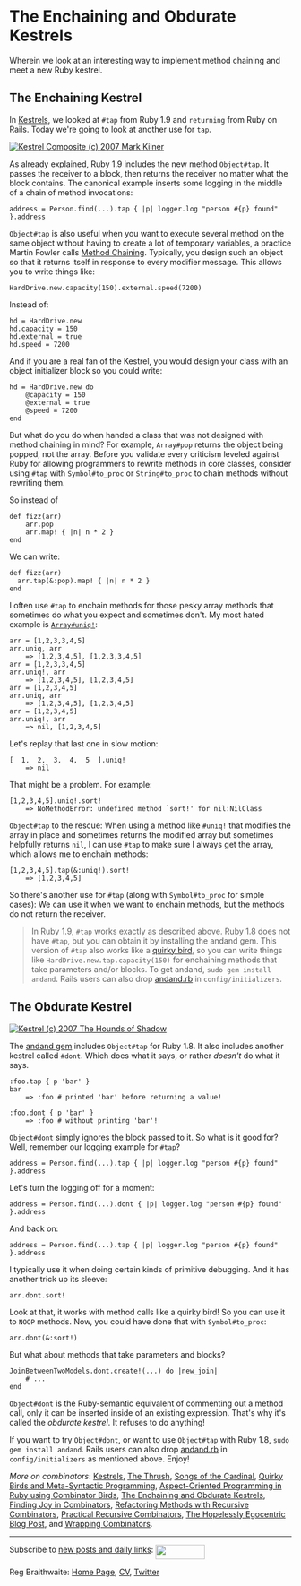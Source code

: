 The Enchaining and Obdurate Kestrels
===

Wherein we look at an interesting way to implement method chaining and meet a new Ruby kestrel.

The Enchaining Kestrel
---

In [Kestrels](http://github.com/raganwald/homoiconic/tree/master/2008-10-29/kestrel.markdown#readme), we looked at `#tap` from Ruby 1.9 and `returning` from Ruby on Rails. Today we're going to look at another use for `tap`.

[![Kestrel Composite (c) 2007 Mark Kilner](http://farm3.static.flickr.com/2165/1902016010_6f007bf3f0.jpg)](http://flickr.com/photos/markkilner/1902016010/ "Kestrel Composite (c) 2007 Mark Kilner")

As already explained, Ruby 1.9 includes the new method `Object#tap`. It passes the receiver to a block, then returns the receiver no matter what the block contains. The canonical example inserts some logging in the middle of a chain of method invocations:

	address = Person.find(...).tap { |p| logger.log "person #{p} found" }.address

`Object#tap` is also useful when you want to execute several method on the same object without having to create a lot of temporary variables, a practice Martin Fowler calls [Method Chaining](http://martinfowler.com/dslwip/MethodChaining.html ""). Typically, you design such an object so that it returns itself in response to every modifier message. This allows you to write things like:

	HardDrive.new.capacity(150).external.speed(7200)

Instead of:

	hd = HardDrive.new
	hd.capacity = 150
	hd.external = true
	hd.speed = 7200

And if you are a real fan of the Kestrel, you would design your class with an object initializer block so you could write:

	hd = HardDrive.new do
		@capacity = 150
		@external = true
		@speed = 7200
	end

But what do you do when handed a class that was not designed with method chaining in mind? For example, `Array#pop` returns the object being popped, not the array. Before you validate every criticism leveled against Ruby for allowing programmers to rewrite methods in core classes, consider using `#tap` with `Symbol#to_proc` or `String#to_proc` to chain methods without rewriting them.

So instead of

	def fizz(arr)
		arr.pop
		arr.map! { |n| n * 2 }
	end

We can write:

	def fizz(arr)
	  arr.tap(&:pop).map! { |n| n * 2 }
	end

I often use `#tap` to enchain methods for those pesky array methods that sometimes do what you expect and sometimes don't. My most hated example is [`Array#uniq!`](http://ruby-doc.org/core/classes/Array.html#M002238 "Class: Array"):

	arr = [1,2,3,3,4,5]
	arr.uniq, arr
		=> [1,2,3,4,5], [1,2,3,3,4,5]
	arr = [1,2,3,3,4,5]
	arr.uniq!, arr
		=> [1,2,3,4,5], [1,2,3,4,5]
	arr = [1,2,3,4,5]
	arr.uniq, arr
		=> [1,2,3,4,5], [1,2,3,4,5]
	arr = [1,2,3,4,5]
	arr.uniq!, arr
		=> nil, [1,2,3,4,5]

Let's replay that last one in slow motion:

	[  1,  2,  3,  4,  5  ].uniq!
		=> nil

That might be a problem. For example:

	[1,2,3,4,5].uniq!.sort!
		=> NoMethodError: undefined method `sort!' for nil:NilClass

`Object#tap` to the rescue: When using a method like `#uniq!` that modifies the array in place and sometimes returns the modified array but sometimes helpfully returns `nil`, I can use `#tap` to make sure I always get the array, which allows me to enchain methods:

	[1,2,3,4,5].tap(&:uniq!).sort!
		=> [1,2,3,4,5]

So there's another use for `#tap` (along with `Symbol#to_proc` for simple cases): We can use it when we want to enchain methods, but the methods do not return the receiver.

> In Ruby 1.9, `#tap` works exactly as described above. Ruby 1.8 does not have `#tap`, but you can obtain it by installing the andand gem. This version of `#tap` also works like a [quirky bird](http://github.com/raganwald/homoiconic/tree/master/2008-11-04/quirky_birds_and_meta_syntactic_programming.markdown ""), so you can write things like `HardDrive.new.tap.capacity(150)` for enchaining methods that take parameters and/or blocks. To get andand, `sudo gem install andand`. Rails users can also drop [andand.rb](http:andand.rb) in `config/initializers`.

The Obdurate Kestrel
---

[![Kestrel (c) 2007 The Hounds of Shadow](http://farm3.static.flickr.com/2402/2115973156_f4fcfca811.jpg)](http://flickr.com/photos/thehoundsofshadow/2115973156/ "Kestrel (c) 2007 The Hounds of Shadow")

The [andand gem](http://github.com/raganwald/andand/tree "raganwald's andand") includes `Object#tap` for Ruby 1.8. It also includes another kestrel called `#dont`. Which does what it says, or rather *doesn't* do what it says.

	:foo.tap { p 'bar' }
	bar
		=> :foo # printed 'bar' before returning a value!
		
	:foo.dont { p 'bar' }
		=> :foo # without printing 'bar'!

`Object#dont` simply ignores the block passed to it. So what is it good for? Well, remember our logging example for `#tap`?

	address = Person.find(...).tap { |p| logger.log "person #{p} found" }.address

Let's turn the logging off for a moment:

	address = Person.find(...).dont { |p| logger.log "person #{p} found" }.address
	
And back on:

	address = Person.find(...).tap { |p| logger.log "person #{p} found" }.address

I typically use it when doing certain kinds of primitive debugging. And it has another trick up its sleeve:

	arr.dont.sort!

Look at that, it works with method calls like a quirky bird! So you can use it to `NOOP` methods. Now, you could have done that with `Symbol#to_proc`:

	arr.dont(&:sort!)
	
But what about methods that take parameters and blocks?

	JoinBetweenTwoModels.dont.create!(...) do |new_join|
		# ...
	end

`Object#dont` is the Ruby-semantic equivalent of commenting out a method call, only it can be inserted inside of an existing expression. That's why it's called the *obdurate kestrel*. It refuses to do anything!

If you want to try `Object#dont`, or want to use `Object#tap` with Ruby 1.8, `sudo gem install andand`. Rails users can also drop [andand.rb](http:andand.rb) in `config/initializers` as mentioned above. Enjoy!

_More on combinators_: [Kestrels](http://github.com/raganwald/homoiconic/tree/master/2008-10-29/kestrel.markdown#readme), [The Thrush](http://github.com/raganwald/homoiconic/tree/master/2008-10-30/thrush.markdown#readme), [Songs of the Cardinal](http://github.com/raganwald/homoiconic/tree/master/2008-10-31/songs_of_the_cardinal.markdown#readme), [Quirky Birds and Meta-Syntactic Programming](http://github.com/raganwald/homoiconic/tree/master/2008-11-04/quirky_birds_and_meta_syntactic_programming.markdown#readme), [Aspect-Oriented Programming in Ruby using Combinator Birds](http://github.com/raganwald/homoiconic/tree/master/2008-11-07/from_birds_that_compose_to_method_advice.markdown#readme), [The Enchaining and Obdurate Kestrels](http://github.com/raganwald/homoiconic/tree/master/2008-11-12/the_obdurate_kestrel.md#readme), [Finding Joy in Combinators](http://github.com/raganwald/homoiconic/tree/master/2008-11-16/joy.md#readme), [Refactoring Methods with Recursive Combinators](http://github.com/raganwald/homoiconic/tree/master/2008-11-23/recursive_combinators.md#readme), [Practical Recursive Combinators](http://github.com/raganwald/homoiconic/tree/master/2008-11-26/practical_recursive_combinators.md#readme), [The Hopelessly Egocentric Blog Post](http://github.com/raganwald/homoiconic/tree/master/2009-02-02/hopeless_egocentricity.md#readme), and [Wrapping Combinators](http://github.com/raganwald/homoiconic/tree/master/2009-06-29/wrapping_combinators.md#readme).

---
	
Subscribe to [new posts and daily links](http://feeds.feedburner.com/raganwald "raganwald's rss feed"): <a href="http://feeds.feedburner.com/raganwald"><img src="http://feeds.feedburner.com/~fc/raganwald?bg=&amp;fg=&amp;anim=" height="26" width="88" style="border:0" alt="" align="top"/></a>

Reg Braithwaite: [Home Page](http://reginald.braythwayt.com), [CV](http://reginald.braythwayt.com/RegBraithwaiteGH0909_en_US.pdf ""), [Twitter](http://twitter.com/raganwald)